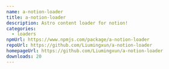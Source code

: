 ```yaml
---
name: a-notion-loader
title: a-notion-loader
description: Astro content loader for notion!
categories:
  - loaders
npmUrl: https://www.npmjs.com/package/a-notion-loader
repoUrl: https://github.com/Liumingxun/a-notion-loader
homepageUrl: https://github.com/Liumingxun/a-notion-loader
downloads: 20
---
```


